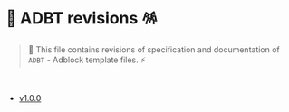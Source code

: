 # 📄 ADBT revisions 🪅

> 🐲 This file contains revisions of specification and documentation of `ADBT` - Adblock template files. ⚡

<br>

- [v1.0.0](https://github.com/igorskyflyer/file-format-adbt/releases/tag/v1.0.0)
